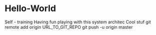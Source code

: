 # Hello-World
Self - training
Having fun playing with this system architec
Cool stuf 
git remote add origin URL_TO_GIT_REPO
git push -u origin master
